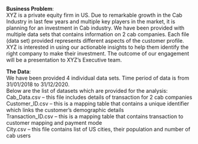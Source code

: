 **Business Problem**:<br>
XYZ is a private equity firm in US. Due to remarkable growth in the Cab Industry in last few years and multiple key players in the market, it is planning for an investment in Cab industry. We have been provided with multiple data sets that contains information on 2 cab companies. Each file (data set) provided represents different aspects of the customer profile. XYZ is interested in using our actionable insights to help them identify the right company to make their investment.
The outcome of our engagement will be a presentation to XYZ’s Executive team.

**The Data**:<br>
We have been provided 4 individual data sets. Time period of data is from 31/01/2018 to 31/12/2020.<br>
Below are the list of datasets which are provided for the analysis:<br>
Cab_Data.csv – this file includes details of transaction for 2 cab companies<br>
Customer_ID.csv – this is a mapping table that contains a unique identifier which links the customer’s demographic details<br>
Transaction_ID.csv – this is a mapping table that contains transaction to customer mapping and payment mode<br>
City.csv – this file contains list of US cities, their population and number of cab users<br>

